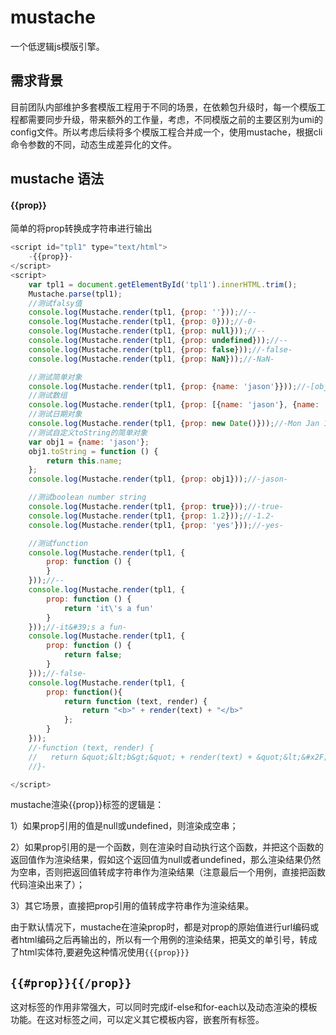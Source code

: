 # mustache

一个低逻辑js模版引擎。

## 需求背景

目前团队内部维护多套模版工程用于不同的场景，在依赖包升级时，每一个模版工程都需要同步升级，带来额外的工作量，考虑，不同模版之前的主要区别为umi的config文件。所以考虑后续将多个模版工程合并成一个，使用mustache，根据cli命令参数的不同，动态生成差异化的文件。

## mustache 语法

#### {{prop}}

简单的将prop转换成字符串进行输出

```javascript
<script id="tpl1" type="text/html">
    -{{prop}}-
</script>
<script>
    var tpl1 = document.getElementById('tpl1').innerHTML.trim();
    Mustache.parse(tpl1);
    //测试falsy值
    console.log(Mustache.render(tpl1, {prop: ''}));//--
    console.log(Mustache.render(tpl1, {prop: 0}));//-0-
    console.log(Mustache.render(tpl1, {prop: null}));//--
    console.log(Mustache.render(tpl1, {prop: undefined}));//--
    console.log(Mustache.render(tpl1, {prop: false}));//-false-
    console.log(Mustache.render(tpl1, {prop: NaN}));//-NaN-

    //测试简单对象
    console.log(Mustache.render(tpl1, {prop: {name: 'jason'}}));//-[object Object]-
    //测试数组
    console.log(Mustache.render(tpl1, {prop: [{name: 'jason'}, {name: 'frank'}]}));//-[object Object],[object Object]-
    //测试日期对象
    console.log(Mustache.render(tpl1, {prop: new Date()}));//-Mon Jan 18 2016 15:38:46 GMT+0800 (中国标准时间)-
    //测试自定义toString的简单对象
    var obj1 = {name: 'jason'};
    obj1.toString = function () {
        return this.name;
    };
    console.log(Mustache.render(tpl1, {prop: obj1}));//-jason-

    //测试boolean number string
    console.log(Mustache.render(tpl1, {prop: true}));//-true-
    console.log(Mustache.render(tpl1, {prop: 1.2}));//-1.2-
    console.log(Mustache.render(tpl1, {prop: 'yes'}));//-yes-

    //测试function
    console.log(Mustache.render(tpl1, {
        prop: function () {
        }
    }));//--
    console.log(Mustache.render(tpl1, {
        prop: function () {
            return 'it\'s a fun'
        }
    }));//-it&#39;s a fun-
    console.log(Mustache.render(tpl1, {
        prop: function () {
            return false;
        }
    }));//-false-
    console.log(Mustache.render(tpl1, {
        prop: function(){
            return function (text, render) {
                return "<b>" + render(text) + "</b>"
            };
        }
    }));
    //-function (text, render) {
    //   return &quot;&lt;b&gt;&quot; + render(text) + &quot;&lt;&#x2F;b&gt;&quot;
    //}-

</script>
```

mustache渲染{{prop}}标签的逻辑是：

1）如果prop引用的值是null或undefined，则渲染成空串；

2）如果prop引用的是一个函数，则在渲染时自动执行这个函数，并把这个函数的返回值作为渲染结果，假如这个返回值为null或者undefined，那么渲染结果仍然为空串，否则把返回值转成字符串作为渲染结果（注意最后一个用例，直接把函数代码渲染出来了）；

3）其它场景，直接把prop引用的值转成字符串作为渲染结果。

由于默认情况下，mustache在渲染prop时，都是对prop的原始值进行url编码或者html编码之后再输出的，所以有一个用例的渲染结果，把英文的单引号，转成了html实体符,要避免这种情况使用`{{{prop}}}`

## `{{#prop}}{{/prop}}`

这对标签的作用非常强大，可以同时完成if-else和for-each以及动态渲染的模板功能。在这对标签之间，可以定义其它模板内容，嵌套所有标签。